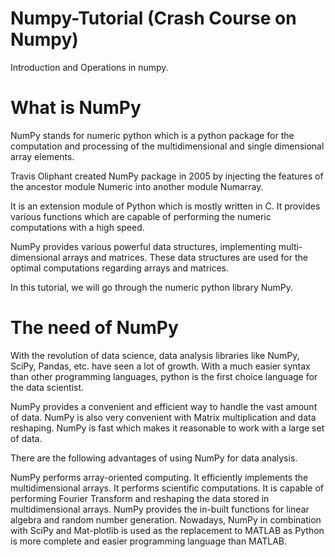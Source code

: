# Numpy-Tutorial (Crash Course on Numpy)
Introduction and Operations in numpy.

# What is NumPy
NumPy stands for numeric python which is a python package for the computation and processing of the multidimensional and single dimensional array elements.

Travis Oliphant created NumPy package in 2005 by injecting the features of the ancestor module Numeric into another module Numarray.

It is an extension module of Python which is mostly written in C. It provides various functions which are capable of performing the numeric computations with a high speed.

NumPy provides various powerful data structures, implementing multi-dimensional arrays and matrices. These data structures are used for the optimal computations regarding arrays and matrices.

In this tutorial, we will go through the numeric python library NumPy.

# The need of NumPy
With the revolution of data science, data analysis libraries like NumPy, SciPy, Pandas, etc. have seen a lot of growth. With a much easier syntax than other programming languages, python is the first choice language for the data scientist.

NumPy provides a convenient and efficient way to handle the vast amount of data. NumPy is also very convenient with Matrix multiplication and data reshaping. NumPy is fast which makes it reasonable to work with a large set of data.

There are the following advantages of using NumPy for data analysis.

NumPy performs array-oriented computing.
It efficiently implements the multidimensional arrays.
It performs scientific computations.
It is capable of performing Fourier Transform and reshaping the data stored in multidimensional arrays.
NumPy provides the in-built functions for linear algebra and random number generation.
Nowadays, NumPy in combination with SciPy and Mat-plotlib is used as the replacement to MATLAB as Python is more complete and easier programming language than MATLAB.
